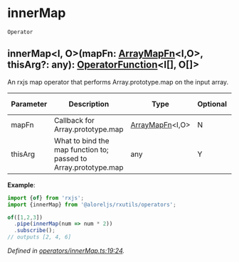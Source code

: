 # innerMap
`Operator`

## innerMap\<I, O>(mapFn: [ArrayMapFn](https://github.com/Alorel/rxutils/blob/acce92c/src/types/ArrayMapFn.ts#L2)\<I,O>, thisArg?: any): [OperatorFunction](https://rxjs.dev/api/index/interface/OperatorFunction)\<I[], O[]>

An rxjs map operator that performs Array.prototype.map on the input array.

| **Parameter** | **Description** | **Type** | **Optional** | **Default value** |
|---------------|-----------------|----------|--------------|-------------------|
| mapFn | Callback for Array.prototype.map | [ArrayMapFn](https://github.com/Alorel/rxutils/blob/acce92c/src/types/ArrayMapFn.ts#L2)\<I,O> | N |  |
| thisArg | What to bind the map function to; passed to Array.prototype.map | any | Y |  |

**Example**:
```typescript
import {of} from 'rxjs';
import {innerMap} from '@aloreljs/rxutils/operators';

of([1,2,3])
  .pipe(innerMap(num => num * 2))
  .subscribe();
// outputs [2, 4, 6]
```

*Defined in [operators/innerMap.ts:19:24](https://github.com/Alorel/rxutils/blob/acce92c/src/operators/innerMap.ts#L19).*